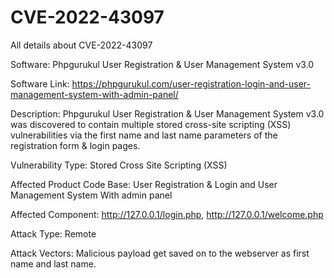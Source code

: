 # CVE-2022-43097
All details about CVE-2022-43097

Software: Phpgurukul User Registration & User Management System v3.0

Software Link: https://phpgurukul.com/user-registration-login-and-user-management-system-with-admin-panel/

Description: Phpgurukul User Registration & User Management System v3.0 was discovered to contain multiple stored cross-site scripting (XSS) vulnerabilities via the first name and last name parameters of the registration form & login pages.

Vulnerability Type: Stored Cross Site Scripting (XSS)

Affected Product Code Base: User Registration & Login and User Management System With admin panel

Affected Component: http://127.0.0.1/login.php, http://127.0.0.1/welcome.php

Attack Type: Remote

Attack Vectors: Malicious payload get saved on to the webserver as first name and last name.
